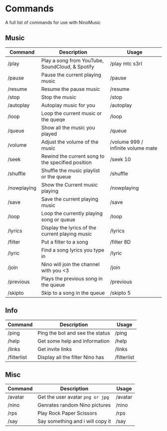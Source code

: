 # Commands

A full list of commands for use with NinoMusic

## Music

| Command               | Description                                                                                                               | Usage                                                 |
| --------------------- | ------------------------------------------------------------------------------------------------------------------------- | ----------------------------------------------------- |
| /play                 | Play a song from YouTube, SoundCloud, & Spotify                                                                           | /play mtc s3rl                                |
| /pause                | Pause the current playing music                                                                                           | /pause                                                |
| /resume               | Resume the pause music                                                                                                    | /resume                                               |
| /stop                 | Stop the music                                                                                                            | /stop                                                |
| /autoplay             | Autoplay music for you                                                                                                    | /autoplay                                              |
| /loop                 | Loop the current music or the queqe                                                                                       | /loop                                                |
| /queue                | Show all the music you played                                                                                             | /queue                                              |
| /volume               | Adjust the volume of the music                                                                                            | /volume 999 / infinite volume mate                                                 |
| /seek                 | Rewind the current song to the specified position                                                                         | /seek 10                                              |
| /shuffle              | Shuffle the music playlist or the queue                                                                                   | /shuffle                                              |
| /nowplaying           | Show the Current music playing                                                                                            | /nowplaying                                            |
| /save                 | Save the current playing music                                                                                            | /save                                         |
| /loop                 | Loop the currently playing song or queue                                                                                  | /loop                                                 |
| /lyrics               | Display the lyrics of the current playing music                                                                           | /lyrics                                     |
| /filter               | Put a filter to a song                                                                                                    | /filter 8D                                          |
| /lyric                | Find a song lyrics you type in                                                                                            | /lyric <song name>                                             |
| /join                 | Nino will join the channel with you <3                                                                                                 | /join                                        |
| /previous             | Plays the previous song in the queue                                                                                                  | /previous                       |
| /skipto               | Skip to a song in the queue                                                                                              | /skipto 5   |                     |
                                                                 
                                                                 
## Info

| Command               | Description                                                                                                               | Usage                                                 |
| --------------------- | ------------------------------------------------------------------------------------------------------------------------- | ----------------------------------------------------- |
| /ping                 | Ping the bot and see the status                                                                                           | /ping                                |
| /help                 | Get some help and information                                                                                             | /help                                                |
| /links                | Get invite links                                                                                                          | /links                                               |
| /filterlist           | Display all the filter Nino has                                                                                           | /filterlist                                                |


## Misc

| Command               | Description                                                                                                               | Usage                                                 |
| --------------------- | ------------------------------------------------------------------------------------------------------------------------- | ----------------------------------------------------- |
| /avatar               | Get the user avatar `png or jpg`                                                                                          | /avatar                                |
| /nino                 | Genrates random Nino pictures                                                                                             | /nino                                                |
| /rps                  | Play Rock Paper Scissors                                                                                                  | /rps                                               |
| /say                  | Say something and i will copy it                                                                                          | /say                                                |

